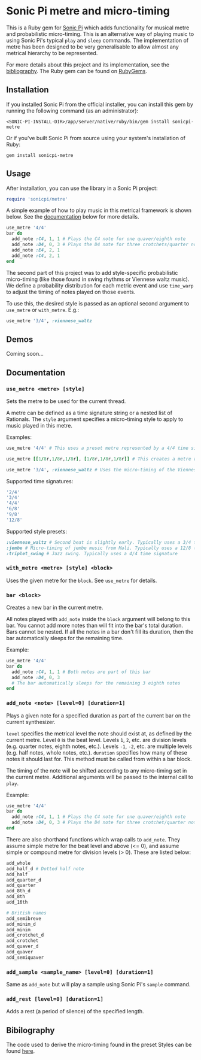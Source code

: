 # Sonic Pi metre and micro-timing

This is a Ruby gem for [Sonic Pi](https://sonic-pi.net/) which adds functionality for musical metre and probabilistic micro-timing. This is an alternative way of playing music to using Sonic Pi's typical `play` and `sleep` commands. The implementation of metre has been designed to be very generalisable to allow almost any metrical hierarchy to be represented.

For more details about this project and its implementation, see the [bibliography](#bibliography). The Ruby gem can be found on [RubyGems](https://rubygems.org/gems/sonicpi-metre).



## Installation

If you installed Sonic Pi from the official installer, you can install this gem by running the following command (as an administrator):
```shell
<SONIC-PI-INSTALL-DIR>/app/server/native/ruby/bin/gem install sonicpi-metre
```
Or if you've built Sonic Pi from source using your system's installation of Ruby:
```shell
gem install sonicpi-metre
```


## Usage

After installation, you can use the library in a Sonic Pi project:
```ruby
require 'sonicpi/metre'
```

A simple example of how to play music in this metrical framework is shown below. See the [documentation](#documentation) below for more details.
```ruby
use_metre '4/4'
bar do
  add_note :C4, 1, 1 # Plays the C4 note for one quaver/eighth note
  add_note :D4, 0, 3 # Plays the D4 note for three crotchets/quarter notes
  add_note :E4, 2, 1
  add_note :C4, 2, 1
end
```

The second part of this project was to add style-specific probabilistic micro-timing (like those found in swing rhythms or Viennese waltz music). We define a probability distribution for each metric event and use `time_warp` to adjust the timing of notes played on those events.

To use this, the desired style is passed as an optional second argument to `use_metre` or `with_metre`. E.g.:
```ruby
use_metre '3/4', :viennese_waltz
```

## Demos

Coming soon...


## Documentation

### `use_metre <metre> [style]`

Sets the metre to be used for the current thread.

A metre can be defined as a time signature string or a nested list of Rationals. The `style` argument specifies a micro-timing style to apply to music played in this metre.

Examples:
```ruby
use_metre '4/4' # This uses a preset metre represented by a 4/4 time signature
```
```ruby
use_metre [[1/8r,1/8r,1/8r], [1/8r,1/8r,1/8r]] # This creates a metre with two beats, each of which can be divided into three eighth notes (the 6/8 time signature)
```
```ruby
use_metre '3/4', :viennese_waltz # Uses the micro-timing of the Viennese Waltz style. You should notice the second beat of each bar falls slightly early. Note that the style has to be compatible with the metre.
```
Supported time signatures:
```ruby
'2/4'
'3/4'
'4/4'
'6/8'
'9/8'
'12/8'
```
Supported style presets:
```ruby
:viennese_waltz # Second beat is slightly early. Typically uses a 3/4 time signature
:jembe # Micro-timing of jembe music from Mali. Typically uses a 12/8 time signature
:triplet_swing # Jazz swing. Typically uses a 4/4 time signature
```


### `with_metre <metre> [style] <block>`

Uses the given metre for the `block`. See `use_metre` for details.


### `bar <block>`

Creates a new bar in the current metre.

All notes played with `add_note` inside the `block` argument will belong to this bar. You cannot add more notes than will fit into the bar's total duration. Bars cannot be nested. If all the notes in a bar don't fill its duration, then the bar automatically sleeps for the remaining time.

Example:
```ruby
use_metre '4/4'
bar do
  add_note :C4, 1, 1 # Both notes are part of this bar
  add_note :D4, 0, 3
  # The bar automatically sleeps for the remaining 3 eighth notes
end
```


### `add_note <note> [level=0] [duration=1]`

Plays a given note for a specified duration as part of the current bar on the current synthesizer.

`level` specifies the metrical level the note should exist at, as defined by the current metre. Level `0` is the beat level. Levels `1`, `2`, etc. are division levels (e.g. quarter notes, eighth notes, etc.). Levels `-1`, `-2`, etc. are multiple levels (e.g. half notes, whole notes, etc.). `duration` specifies how many of these notes it should last for. This method must be called from within a bar block.

The timing of the note will be shifted according to any micro-timing set in the current metre. Additional arguments will be passed to the internal call to `play`.

Example:
```ruby
use_metre '4/4'
bar do
  add_note :C4, 1, 1 # Plays the C4 note for one quaver/eighth note
  add_note :D4, 0, 3 # Plays the D4 note for three crotchet/quarter notes
end
```

There are also shorthand functions which wrap calls to `add_note`. They assume simple metre for the beat level and above (<= 0), and assume simple or compound metre for division levels (> 0). These are listed below:
```ruby
add_whole
add_half_d # Dotted half note
add_half
add_quarter_d
add_quarter
add_8th_d
add_8th
add_16th

# British names
add_semibreve
add_minim_d
add_minim
add_crotchet_d
add_crotchet
add_quaver_d
add_quaver
add_semiquaver
```


### `add_sample <sample_name> [level=0] [duration=1]`

Same as `add_note` but will play a sample using Sonic Pi's `sample` command.


### `add_rest [level=0] [duration=1]`

Adds a rest (a period of silence) of the specified length.


## Bibilography

The code used to derive the micro-timing found in the preset Styles can be found [here](https://github.com/MaxTheComputerer/micro-timing-data-analysis).
